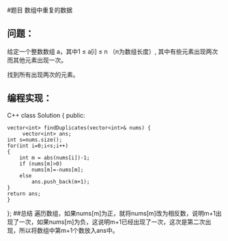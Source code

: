 #题目
数组中重复的数据
## 问题： 
给定一个整数数组 a，其中1 ≤ a[i] ≤ n （n为数组长度）, 其中有些元素出现两次而其他元素出现一次。

找到所有出现两次的元素。
## 编程实现：
C++
class Solution {
public:

    vector<int> findDuplicates(vector<int>& nums) {
         vector<int> ans;
    int s=nums.size();
    for(int i=0;i<s;i++)
    {
        int m = abs(nums[i])-1; 
        if (nums[m]>0)
            nums[m]=-nums[m];
        else
            ans.push_back(m+1);
    }
    return ans;
    }
};
##总结
遍历数组，如果nums[m]为正，就将nums[m]改为相反数，说明m+1出现了一次，如果nums[m]为负，这说明m+1已经出现了一次，这次是第二次出现，所以将数组中第m+1个数放入ans中。